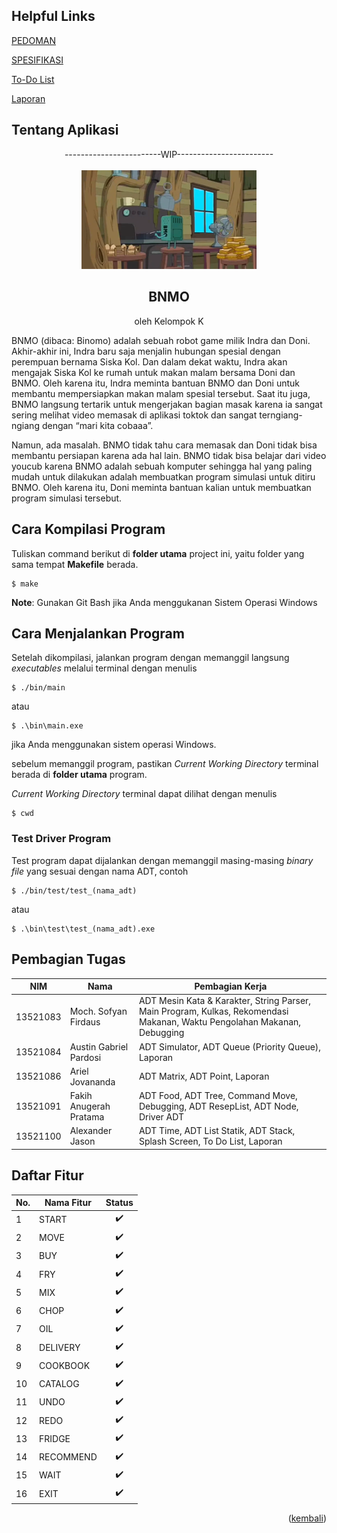 <a name="atas"></a>

## Helpful Links
[PEDOMAN](https://docs.google.com/document/d/11t4C0ukM1R9XZpaV27yjGu4-riEEUrKAOHLVEFTt-ns/edit)

[SPESIFIKASI](https://docs.google.com/document/d/174x8ajgUTUUfICykoZkaZEuu7K8NyZSkoPlCL5bXgBY/edit)

[To-Do List](https://docs.google.com/spreadsheets/d/1DU8FCL7Znkz1MxpWorClw5tu5nA4lYZaKv_8SKpt2CI/edit#gid=0)

[Laporan](https://docs.google.com/document/d/1WRmV_64yfeUyayw3Pxh-OteWUiBx6ONi/edit#heading=h.3dy6vkm)

## Tentang Aplikasi

<div align="center">
    <div>------------------------WIP------------------------</div><br/>
    <img src="readme/bnmo.png" alt="bnmo" style="max-width:20em;"></img>
    <h2>BNMO</h2>
    <p>oleh Kelompok K</p>
</div>


BNMO (dibaca: Binomo) adalah sebuah robot game milik Indra dan Doni. Akhir-akhir ini, Indra baru saja menjalin hubungan spesial dengan perempuan bernama Siska Kol. Dan dalam dekat waktu, Indra akan mengajak Siska Kol ke rumah untuk makan malam bersama Doni dan BNMO. Oleh karena itu, Indra meminta bantuan BNMO dan Doni untuk membantu mempersiapkan makan malam spesial tersebut. Saat itu juga, BNMO langsung tertarik untuk mengerjakan bagian masak karena ia sangat sering melihat video memasak di aplikasi toktok dan sangat terngiang-ngiang dengan “mari kita cobaaa”.

Namun, ada masalah. BNMO tidak tahu cara memasak dan Doni tidak bisa membantu persiapan karena ada hal lain. BNMO tidak bisa belajar dari video youcub karena BNMO adalah sebuah komputer sehingga hal yang paling mudah untuk dilakukan adalah membuatkan program simulasi untuk ditiru BNMO. Oleh karena itu, Doni meminta bantuan kalian untuk membuatkan program simulasi tersebut.

## Cara Kompilasi Program
Tuliskan command berikut di **folder utama** project ini, yaitu folder yang sama tempat **Makefile** berada.

```shell
$ make
```

**Note**: Gunakan Git Bash jika Anda menggukanan Sistem Operasi Windows

## Cara Menjalankan Program
Setelah dikompilasi, jalankan program dengan memanggil langsung *executables* melalui terminal dengan menulis

```
$ ./bin/main
```
atau
```
$ .\bin\main.exe
```
jika Anda menggunakan sistem operasi Windows.

sebelum memanggil program, pastikan  *Current Working Directory* terminal berada di **folder utama** program.

 *Current Working Directory* terminal dapat dilihat dengan menulis

 ```
 $ cwd
 ```

### Test Driver Program
Test program dapat dijalankan dengan memanggil masing-masing *binary file* yang sesuai dengan nama ADT, contoh

```
$ ./bin/test/test_(nama_adt)
```
atau
```
$ .\bin\test\test_(nama_adt).exe
```

## Pembagian Tugas
| NIM |Nama | Pembagian Kerja |
|-----|-----|-----------------|
|13521083|Moch. Sofyan Firdaus|ADT Mesin Kata & Karakter, String Parser, Main Program, Kulkas, Rekomendasi Makanan, Waktu Pengolahan Makanan, Debugging|
|13521084|Austin Gabriel Pardosi|ADT Simulator, ADT Queue (Priority Queue), Laporan|
|13521086|Ariel Jovananda|ADT Matrix, ADT Point, Laporan|
|13521091|Fakih Anugerah Pratama|ADT Food, ADT Tree, Command Move, Debugging, ADT ResepList, ADT Node, Driver ADT|
|13521100|Alexander Jason|ADT Time, ADT List Statik, ADT Stack, Splash Screen, To Do List, Laporan|

## Daftar Fitur
| No. | Nama Fitur | Status |
|-----|------------|:------:|
|1 |START|:heavy_check_mark:|
|2 |MOVE|:heavy_check_mark:|
|3 |BUY|:heavy_check_mark:|
|4 |FRY|:heavy_check_mark:|
|5 |MIX|:heavy_check_mark:|
|6 |CHOP|:heavy_check_mark:|
|7 |OIL|:heavy_check_mark:|
|8 |DELIVERY|:heavy_check_mark:|
|9 |COOKBOOK|:heavy_check_mark:|
|10|CATALOG|:heavy_check_mark:|
|11|UNDO|:heavy_check_mark:|
|12|REDO|:heavy_check_mark:|
|13|FRIDGE|:heavy_check_mark:|
|14|RECOMMEND|:heavy_check_mark:|
|15|WAIT|:heavy_check_mark:|
|16|EXIT|:heavy_check_mark:|

<p align="right">(<a href="#atas">kembali</a>)</p>
